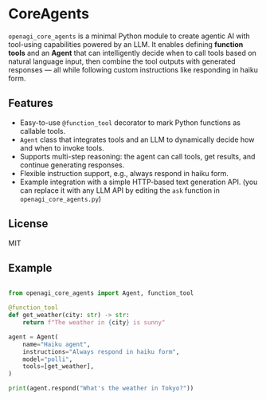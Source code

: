 # CoreAgents

`openagi_core_agents` is a minimal Python module to create agentic AI with tool-using capabilities powered by an LLM. It enables defining **function tools** and an **Agent** that can intelligently decide when to call tools based on natural language input, then combine the tool outputs with generated responses — all while following custom instructions like responding in haiku form.

## Features

- Easy-to-use `@function_tool` decorator to mark Python functions as callable tools.
- `Agent` class that integrates tools and an LLM to dynamically decide how and when to invoke tools.
- Supports multi-step reasoning: the agent can call tools, get results, and continue generating responses.
- Flexible instruction support, e.g., always respond in haiku form.
- Example integration with a simple HTTP-based text generation API. (you can replace it with any LLM API by editing the `ask` function in `openagi_core_agents.py`)

## License

MIT

## Example 

``` python

from openagi_core_agents import Agent, function_tool

@function_tool
def get_weather(city: str) -> str:
    return f"The weather in {city} is sunny"

agent = Agent(
    name="Haiku agent",
    instructions="Always respond in haiku form",
    model="polli",
    tools=[get_weather],
)

print(agent.respond("What's the weather in Tokyo?"))

```
